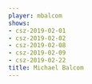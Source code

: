 ```yaml
---
player: mbalcom
shows:
- csz-2019-02-01
- csz-2019-02-02
- csz-2019-02-08
- csz-2019-02-09
- csz-2019-02-22
title: Michael Balcom
---
```

